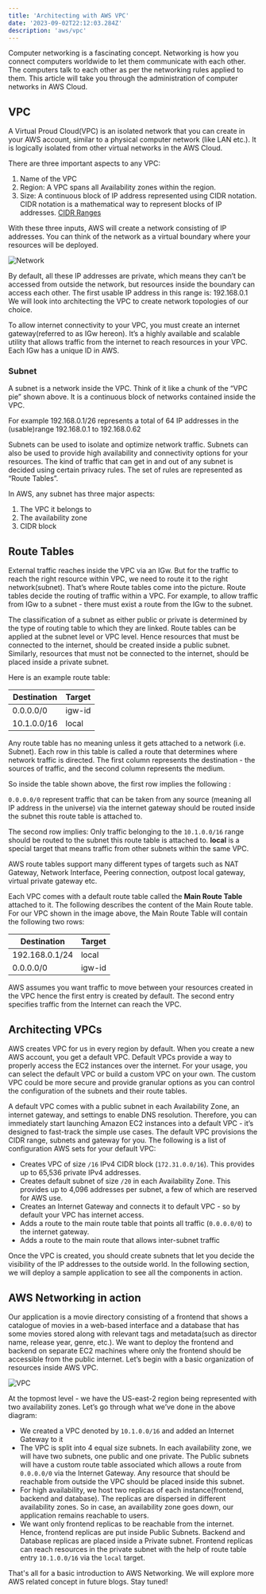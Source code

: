 ```yaml
---
title: 'Architecting with AWS VPC'
date: '2023-09-02T22:12:03.284Z'
description: 'aws/vpc'
---
```


Computer networking is a fascinating concept. Networking is how you connect computers worldwide to let them communicate with each other. The computers talk to each other as per the networking rules applied to them. This article will take you through the administration of computer networks in AWS Cloud.

## VPC

A Virtual Proud Cloud(VPC) is an isolated network that you can create in your AWS account, similar to a physical computer network (like LAN etc.). It is logically isolated from other virtual networks in the AWS Cloud.

There are three important aspects to any VPC:

1. Name of the VPC
2. Region: A VPC spans all Availability zones within the region.
3. Size: A continuous block of IP address represented using CIDR notation. CIDR notation is a mathematical way to represent blocks of IP addresses. [CIDR Ranges](https://en.wikipedia.org/wiki/Classless_Inter-Domain_Routing#CIDR_blocks)

With these three inputs, AWS will create a network consisting of IP addresses. You can think of the network as a virtual boundary where your resources will be deployed.

![Network](./network.svg)

By default, all these IP addresses are private, which means they can’t be accessed from outside the network, but resources inside the boundary can access each other. The first usable IP address in this range is: 192.168.0.1 We will look into architecting the VPC to create network topologies of our choice.

To allow internet connectivity to your VPC, you must create an internet gateway(referred to as IGw hereon). It’s a highly available and scalable utility that allows traffic from the internet to reach resources in your VPC. Each IGw has a unique ID in AWS.

### Subnet

A subnet is a network inside the VPC. Think of it like a chunk of the “VPC pie” shown above. It is a continuous block of networks contained inside the VPC.

For example 192.168.0.1/26 represents a total of 64 IP addresses in the (usable)range 192.168.0.1 to 192.168.0.62

Subnets can be used to isolate and optimize network traffic. Subnets can also be used to provide high availability and connectivity options for your resources. The kind of traffic that can get in and out of any subnet is decided using certain privacy rules. The set of rules are represented as “Route Tables”.

In AWS, any subnet has three major aspects:

1. The VPC it belongs to
2. The availability zone
3. CIDR block

## Route Tables

External traffic reaches inside the VPC via an IGw. But for the traffic to reach the right resource within VPC, we need to route it to the right network(subnet). That’s where Route tables come into the picture. Route tables decide the routing of traffic within a VPC. For example, to allow traffic from IGw to a subnet - there must exist a route from the IGw to the subnet.

The classification of a subnet as either public or private is determined by the type of routing table to which they are linked. Route tables can be applied at the subnet level or VPC level. Hence resources that must be connected to the internet, should be created inside a public subnet. Similarly, resources that must not be connected to the internet, should be placed inside a private subnet.

Here is an example route table:

| Destination | Target |
| ----------- | ------ |
| 0.0.0.0/0   | igw-id |
| 10.1.0.0/16 | local  |

Any route table has no meaning unless it gets attached to a network (i.e. Subnet). Each row in this table is called a route that determines where network traffic is directed. The first column represents the destination - the sources of traffic, and the second column represents the medium.

So inside the table shown above, the first row implies the following :

`0.0.0.0/0` represent traffic that can be taken from any source (meaning all IP address in the universe) via the internet gateway should be routed inside the subnet this route table is attached to.

The second row implies: Only traffic belonging to the `10.1.0.0/16` range should be routed to the subnet this route table is attached to. **local** is a special target that means traffic from other subnets within the same VPC.

AWS route tables support many different types of targets such as NAT Gateway, Network Interface, Peering connection, outpost local gateway, virtual private gateway etc.

Each VPC comes with a default route table called the **Main Route Table** attached to it. The following describes the content of the Main Route table. For our VPC shown in the image above, the Main Route Table will contain the following two rows:

| Destination    | Target |
| -------------- | ------ |
| 192.168.0.1/24 | local  |
| 0.0.0.0/0      | igw-id |

AWS assumes you want traffic to move between your resources created in the VPC hence the first entry is created by default. The second entry specifies traffic from the Internet can reach the VPC.

## Architecting VPCs

AWS creates VPC for us in every region by default. When you create a new AWS account, you get a default VPC. Default VPCs provide a way to properly access the EC2 instances over the internet. For your usage, you can select the default VPC or build a custom VPC on your own. The custom VPC could be more secure and provide granular options as you can control the configuration of the subnets and their route tables.

A default VPC comes with a public subnet in each Availability Zone, an internet gateway, and settings to enable DNS resolution. Therefore, you can immediately start launching Amazon EC2 instances into a default VPC - it’s designed to fast-track the simple use cases. The default VPC provisions the CIDR range, subnets and gateway for you. The following is a list of configuration AWS sets for your default VPC:

- Creates VPC of size `/16` IPv4 CIDR block (`172.31.0.0/16`). This provides up to 65,536 private IPv4 addresses.
- Creates default subnet of size `/20`  in each Availability Zone. This provides up to 4,096 addresses per subnet, a few of which are reserved for AWS use.
- Creates an Internet Gateway and connects it to default VPC - so by default your VPC has internet access.
- Adds a route to the main route table that points all traffic (`0.0.0.0/0`) to the internet gateway.
- Adds a route to the main route that allows inter-subnet traffic

Once the VPC is created, you should create subnets that let you decide the visibility of the IP addresses to the outside world. In the following section, we will deploy a sample application to see all the components in action.

## AWS Networking in action

Our application is a movie directory consisting of a frontend that shows a catalogue of movies in a web-based interface and a database that has some movies stored along with relevant tags and metadata(such as director name, release year, genre, etc.). We want to deploy the frontend and backend on separate EC2 machines where only the frontend should be accessible from the public internet. Let’s begin with a basic organization of resources inside AWS VPC.

![VPC](vpc.svg)

At the topmost level - we have the US-east-2 region being represented with two availability zones. Let’s go through what we’ve done in the above diagram:

- We created a VPC denoted by `10.1.0.0/16` and added an Internet Gateway to it
- The VPC is split into 4 equal size subnets. In each availability zone, we will have two subnets, one public and one private. The Public subnets will have a custom route table associated which allows a route from `0.0.0.0/0` via the Internet Gateway. Any resource that should be reachable from outside the VPC should be placed inside this subnet.
- For high availability, we host two replicas of each instance(frontend, backend and database). The replicas are dispersed in different availability zones. So in case, an availability zone goes down, our application remains reachable to users.
- We want only frontend replicas to be reachable from the internet. Hence, frontend replicas are put inside Public Subnets. Backend and Database replicas are placed inside a Private subnet. Frontend replicas can reach resources in the private subnet with the help of route table entry `10.1.0.0/16` via the `local` target.

That's all for a basic introduction to AWS Networking. We will explore more AWS related concept in future blogs. Stay tuned!

